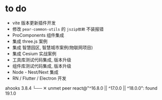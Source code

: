 # to do

- vite 版本更新插件开发
- 修改 `pear-common-utils` 的 `jszip依赖` 不装报错
- ProComponents 组件集成
- 集成 three.js 案例
- 集成 智慧园区, 智慧城市案例(物联网项目)
- 集成 Cesium 实战案例
- 工具库测试代码集成, 版本升级
- 组件库测试代码集成, 版本升级
- Node - Nest/Next 集成
- RN / Flutter / Electron 开发

ahooks 3.8.4
└── ✕ unmet peer react@"^16.8.0 || ^17.0.0 || ^18.0.0": found 19.1.0

